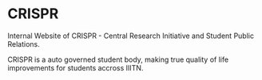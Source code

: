 # CRISPR

Internal Website of CRISPR - Central Research Initiative and Student Public Relations.

CRISPR is a auto governed student body, making true quality of life improvements for students accross IIITN. 

